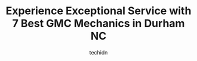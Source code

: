 ---
layout: ampstory
image: https://images.unsplash.com/photo-1536700503339-1e4b06520771?ixlib=rb-4.0.3&ixid=MnwxMjA3fDB8MHxwaG90by1wYWdlfHx8fGVufDB8fHx8&auto=format&fit=crop&w=640&h=853&q=80
author: techidn
featured: false
description: For top-quality automotive repairs and maintenance, visit the 7 best GMC Mechanic in Durham  NC, USA. Their reputation for excellence and their dedication to customer satisfaction make them 
title: Experience Exceptional Service with 7 Best GMC Mechanics in Durham  NC
cover:
   title: Experience Exceptional Service with 7 Best GMC Mechanics in Durham  NC
   subtitle: Rickpate
   background: https://images.unsplash.com/photo-1536700503339-1e4b06520771?ixlib=rb-4.0.3&ixid=MnwxMjA3fDB8MHxwaG90by1wYWdlfHx8fGVufDB8fHx8&auto=format&fit=crop&w=640&h=853&q=80

pages: 
 - layout: thirds
   top: <h1>#1 Johnson Lexus of Durham Service Center</h1>
   bottom: "<p>Michael Ponce was great! I went in knowing exactly what I wanted and he made it happen. Darius in Finance explained everything so well  and the Tech guy kept us laughing.</p>"
   background: https://www.knot35.com/toplist/wp-content/uploads/2023/06/best-gmc-mechanic-1-in-durham-nc-1685837749.jpeg
   backgroundblur: true
 - layout: thirds
   top: <h1>#2 Hendrick Southpoint Auto Mall</h1>
   bottom: "<p>200 Kentington Dr, Durham, NC 27713, United States</p>"
   background: https://www.knot35.com/toplist/wp-content/uploads/2023/06/best-gmc-mechanic-2-in-durham-nc-1685837750.jpeg
   cta:
      link: https://www.knot35.com/toplist/experience-exceptional-service-with-7-best-gmc-mechanics-in-durham-nc/
      text: Experience Exceptional Service with 7 Best GMC Mechanics in Durham  NC
 - layout: thirds
   top: <h1>#3 Carmedix</h1>
   bottom: "<p>2105 NC-54 Unit L, Durham, NC 27713, United States</p>"
   background: https://www.knot35.com/toplist/wp-content/uploads/2023/06/best-gmc-mechanic-3-in-durham-nc-1685837750.jpeg
   cta:
      link: https://www.knot35.com/toplist/experience-exceptional-service-with-7-best-gmc-mechanics-in-durham-nc/
      text: Experience Exceptional Service with 7 Best GMC Mechanics in Durham  NC
 - layout: thirds
   top: <h1>#4 Neals Garage</h1>
   bottom: "<p>1907 W Markham Ave, Durham, NC 27705, United States</p>"
   background: https://images.unsplash.com/photo-1620421680010-0766ff230392?ixlib=rb-4.0.3&ixid=MnwxMjA3fDB8MHxwaG90by1wYWdlfHx8fGVufDB8fHx8&auto=format&fit=crop&w=640&h=853&q=80
   cta:
      link: https://www.knot35.com/toplist/experience-exceptional-service-with-7-best-gmc-mechanics-in-durham-nc/
      text: Experience Exceptional Service with 7 Best GMC Mechanics in Durham  NC
 - layout: thirds
   top: <h1>#5 Northgate Auto Service</h1>
   bottom: "<p>1130 W Club Blvd, Durham, NC 27701, United States</p>"
   background: https://images.unsplash.com/photo-1618556658017-fd9c732d1360?ixlib=rb-4.0.3&ixid=MnwxMjA3fDB8MHxwaG90by1wYWdlfHx8fGVufDB8fHx8&auto=format&fit=crop&w=640&h=853&q=80
   cta:
      link: https://www.knot35.com/toplist/experience-exceptional-service-with-7-best-gmc-mechanics-in-durham-nc/
      text: Experience Exceptional Service with 7 Best GMC Mechanics in Durham  NC
 - layout: thirds
   top: <h1>#6 Firestone Complete Auto Care</h1>
   bottom: "<p>4126 University Dr, Durham, NC 27707, United States</p>"
   background: https://images.unsplash.com/photo-1509114397022-ed747cca3f65?ixlib=rb-4.0.3&ixid=MnwxMjA3fDB8MHxwaG90by1wYWdlfHx8fGVufDB8fHx8&auto=format&fit=crop&w=640&h=853&q=80
   cta:
      link: https://www.knot35.com/toplist/experience-exceptional-service-with-7-best-gmc-mechanics-in-durham-nc/
      text: Experience Exceptional Service with 7 Best GMC Mechanics in Durham  NC
 - layout: thirds
   top: <h1>#7 Ingold Tire & Auto Service Center</h1>
   bottom: "<p>1002 W Chapel Hill St, Durham, NC 27701, United States</p>"
   background: https://images.unsplash.com/photo-1531169509526-f8f1fdaa4a67?ixlib=rb-4.0.3&ixid=MnwxMjA3fDB8MHxwaG90by1wYWdlfHx8fGVufDB8fHx8&auto=format&fit=crop&w=640&h=853&q=80
   cta:
      link: https://www.knot35.com/toplist/experience-exceptional-service-with-7-best-gmc-mechanics-in-durham-nc/
      text: Experience Exceptional Service with 7 Best GMC Mechanics in Durham  NC
 - layout: thirds
   middle: Continue reading...
   background: https://images.unsplash.com/photo-1546497974-b213c9efb599?ixlib=rb-4.0.3&ixid=MnwxMjA3fDB8MHxwaG90by1wYWdlfHx8fGVufDB8fHx8&auto=format&fit=crop&w=640&h=853&q=80
   cta:
      link: https://www.knot35.com/toplist/experience-exceptional-service-with-7-best-gmc-mechanics-in-durham-nc/
      text: Experience Exceptional Service with 7 Best GMC Mechanics in Durham  NC
      
---